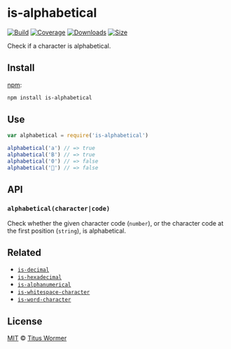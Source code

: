 # is-alphabetical

[![Build][build-badge]][build]
[![Coverage][coverage-badge]][coverage]
[![Downloads][downloads-badge]][downloads]
[![Size][size-badge]][size]

Check if a character is alphabetical.

## Install

[npm][]:

```sh
npm install is-alphabetical
```

## Use

```js
var alphabetical = require('is-alphabetical')

alphabetical('a') // => true
alphabetical('B') // => true
alphabetical('0') // => false
alphabetical('💩') // => false
```

## API

### `alphabetical(character|code)`

Check whether the given character code (`number`), or the character code at the
first position (`string`), is alphabetical.

## Related

*   [`is-decimal`](https://github.com/wooorm/is-decimal)
*   [`is-hexadecimal`](https://github.com/wooorm/is-hexadecimal)
*   [`is-alphanumerical`](https://github.com/wooorm/is-alphanumerical)
*   [`is-whitespace-character`](https://github.com/wooorm/is-whitespace-character)
*   [`is-word-character`](https://github.com/wooorm/is-word-character)

## License

[MIT][license] © [Titus Wormer][author]

<!-- Definitions -->

[build-badge]: https://img.shields.io/travis/wooorm/is-alphabetical.svg

[build]: https://travis-ci.org/wooorm/is-alphabetical

[coverage-badge]: https://img.shields.io/codecov/c/github/wooorm/is-alphabetical.svg

[coverage]: https://codecov.io/github/wooorm/is-alphabetical

[downloads-badge]: https://img.shields.io/npm/dm/is-alphabetical.svg

[downloads]: https://www.npmjs.com/package/is-alphabetical

[size-badge]: https://img.shields.io/bundlephobia/minzip/is-alphabetical.svg

[size]: https://bundlephobia.com/result?p=is-alphabetical

[npm]: https://docs.npmjs.com/cli/install

[license]: license

[author]: https://wooorm.com
